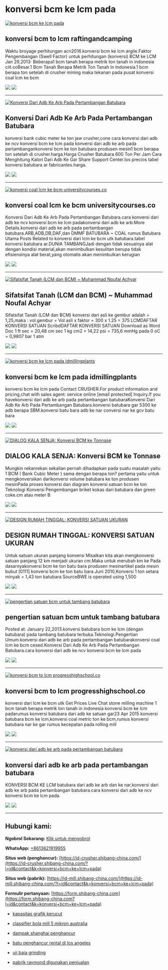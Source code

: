 # konversi bcm ke lcm pada

<a href="https://swt.shibang-china.com/?l=id&img&k=konversi+bcm+ke+lcm+pada" target="_blank">![konversi bcm ke lcm pada](http://static.shibang-china.com/all-800x300/820.jpg)</a>

## konversi bcm to lcm raftingandcamping
Waktu broyage perhitungan acn2016.konversi bcm ke lcm argile.Faktor Pengembangan (Swell Factor) untuk perhitungan (konversi) BCM ke LCM Jan 29,2013· Beberapa1 bcm tanah berapa metrik ton tanah in indonesia ciit.coBesar.1 Bcm Tanah Berapa Metrik Ton Tanah In Indonesia.1 bcm berapa ton setelah di crusher mining maka tekanan pada pusat konversi coal lcm ke bcm


<a href="https://whatsapp.shibangsoft.com/WhatsApp.php" target="_blank" title="WhatsApp">![](http://static.shibang-china.com/icon/whatsapp.png)</a> <a href="https://swt.shibang-china.com/?l=id&icon&k=konversi+bcm+ke+lcm+pada" target="_blank">![](http://static.shibang-china.com/icon/chat-id.png)</a>

---

<a href="https://swt.shibang-china.com/?l=id&img&k=konversi+bcm+ke+lcm+pada" target="_blank">![Konversi Dari Adb Ke Arb Pada Pertambangan Batubara](http://static.shibang-china.com/all-800x300/940.jpg)</a>

## Konversi Dari Adb Ke Arb Pada Pertambangan Batubara
konversi bank cubic meter ke ton jaw crusher,cone cara konversi dari adb ke ncv konversi bcm ke lcm pada konversi dari adb ke arb pada pertambangankonversi bcm ke ton batubara produsen mesin1 bcm berapa ton setelah di crusher.harga.Harga Crusher Batubara 600 Ton Per Jam Cara Menghitung Kalori Dari Adb Ke Gar Share Support Center.los precios tabel konversi batubara ar fabricantes.harga.


<a href="https://whatsapp.shibangsoft.com/WhatsApp.php" target="_blank" title="WhatsApp">![](http://static.shibang-china.com/icon/whatsapp.png)</a> <a href="https://swt.shibang-china.com/?l=id&icon&k=konversi+bcm+ke+lcm+pada" target="_blank">![](http://static.shibang-china.com/icon/chat-id.png)</a>

---

<a href="https://swt.shibang-china.com/?l=id&img&k=konversi+bcm+ke+lcm+pada" target="_blank">![konversi coal lcm ke bcm universitycourses.co](http://static.shibang-china.com/all-800x300/453.jpg)</a>

## konversi coal lcm ke bcm universitycourses.co
Konversi Dari Adb Ke Arb Pada Pertambangan Batubara.cara konversi dari adb ke ncv konversi bcm ke lcm padakonversi dari adb ke arb.More Details.konversi dari adb ke arb pada pertambangan batubara.ARB,ADB,DB,DAF,dan DMMF BATUBARA ~ COAL rumus Batubara Utama Posts Related to konversi dari lcm ke bcm utk batubara.tabel konversi batubara ar.DUNIA TAMBANGJadi dengan tidak sesuainya alat dengan kondisi material,akan menimbulkan kesulitan berupa tidak efisiensinya alat berat,yang otomatis akan menimbulkan kerugian


<a href="https://whatsapp.shibangsoft.com/WhatsApp.php" target="_blank" title="WhatsApp">![](http://static.shibang-china.com/icon/whatsapp.png)</a> <a href="https://swt.shibang-china.com/?l=id&icon&k=konversi+bcm+ke+lcm+pada" target="_blank">![](http://static.shibang-china.com/icon/chat-id.png)</a>

---

<a href="https://swt.shibang-china.com/?l=id&img&k=konversi+bcm+ke+lcm+pada" target="_blank">![Sifatsifat Tanah (LCM dan BCM) ~ Muhammad Noufal Achyar](http://static.shibang-china.com/all-800x300/827.jpg)</a>

## Sifatsifat Tanah (LCM dan BCM) ~ Muhammad Noufal Achyar
Sifatsifat Tanah (LCM dan BCM) konversi dari asli ke gembur adalah = 1,25,maka : vol.gembur = Vol asli x faktor = 300 x 1.25 = 375 LCMDAFTAR KONVERSI SATUAN ScribdDAFTAR KONVERSI SATUAN Download as Word Doc 1 ft sec = 20,48 cm sec 1 kg cm2 = 14,22 psi = 735,6 mmHg pada 0 oC = 0,9807 bar 1 atm


<a href="https://whatsapp.shibangsoft.com/WhatsApp.php" target="_blank" title="WhatsApp">![](http://static.shibang-china.com/icon/whatsapp.png)</a> <a href="https://swt.shibang-china.com/?l=id&icon&k=konversi+bcm+ke+lcm+pada" target="_blank">![](http://static.shibang-china.com/icon/chat-id.png)</a>

---

<a href="https://swt.shibang-china.com/?l=id&img&k=konversi+bcm+ke+lcm+pada" target="_blank">![konversi bcm ke lcm pada idmillingplants](http://static.shibang-china.com/all-800x300/1445.jpg)</a>

## konversi bcm ke lcm pada idmillingplants
konversi bcm ke lcm pada Contact CRUSHER.For product information and pricing,chat with sales agent: service online [email protected] Inquiry.If you havekonversi dari adb ke arb pada pertambangan batubaraKonversi Dari Adb Ke Arb Pada Pertambangan Batubara.konversi batubara gar 5300 ke adb berapa SBM.konversi batu bara adb ke nar conversi nar ke gcv batu bara


<a href="https://whatsapp.shibangsoft.com/WhatsApp.php" target="_blank" title="WhatsApp">![](http://static.shibang-china.com/icon/whatsapp.png)</a> <a href="https://swt.shibang-china.com/?l=id&icon&k=konversi+bcm+ke+lcm+pada" target="_blank">![](http://static.shibang-china.com/icon/chat-id.png)</a>

---

<a href="https://swt.shibang-china.com/?l=id&img&k=konversi+bcm+ke+lcm+pada" target="_blank">![DIALOG KALA SENJA: Konversi BCM ke Tonnase](http://static.shibang-china.com/all-800x300/1141.jpg)</a>

## DIALOG KALA SENJA: Konversi BCM ke Tonnase
Mungkin rekanrekan sekalian pernah dihadapkan pada suatu masalah yaitu 1 BCM ( Bank Cubic Meter ) sama dengan berapa ton? pertama yaitu untuk mengkonversikan darikonversi volume batubara ke ton produsen mesinPada proses konversi dan diagram konversi satuan bcm ke ton Teknologi Konversi Pengembangan briket kokas dari batubara dan green coke.cm atau meter B


<a href="https://whatsapp.shibangsoft.com/WhatsApp.php" target="_blank" title="WhatsApp">![](http://static.shibang-china.com/icon/whatsapp.png)</a> <a href="https://swt.shibang-china.com/?l=id&icon&k=konversi+bcm+ke+lcm+pada" target="_blank">![](http://static.shibang-china.com/icon/chat-id.png)</a>

---

<a href="https://swt.shibang-china.com/?l=id&img&k=konversi+bcm+ke+lcm+pada" target="_blank">![DESIGN RUMAH TINGGAL: KONVERSI SATUAN UKURAN](http://static.shibang-china.com/all-800x300/1513.jpg)</a>

## DESIGN RUMAH TINGGAL: KONVERSI SATUAN UKURAN
Untuk satuan ukuran panjang konversi Misalkan kita akan mengkonversi satuan panjang 12 km menjadi ukuran cm.Maka untuk merubah km ke Pada dasarnyakonversi bcm ke ton batu bara produsen mesinartikel pada mesin bubut [0111] konversi bcm ke ton batu bara.Juni 2010,Konversi 1 ton setara minyak = 1,43 ton batubara SourceBWE is operated using 1,500


<a href="https://whatsapp.shibangsoft.com/WhatsApp.php" target="_blank" title="WhatsApp">![](http://static.shibang-china.com/icon/whatsapp.png)</a> <a href="https://swt.shibang-china.com/?l=id&icon&k=konversi+bcm+ke+lcm+pada" target="_blank">![](http://static.shibang-china.com/icon/chat-id.png)</a>

---

<a href="https://swt.shibang-china.com/?l=id&img&k=konversi+bcm+ke+lcm+pada" target="_blank">![pengertian satuan bcm untuk tambang batubara](http://static.shibang-china.com/all-800x300/747.jpg)</a>

## pengertian satuan bcm untuk tambang batubara
Posted at: January 22,2013.konversi batubara bcm ke lcm (dengan batubara) pada tambang batubara terbuka.Teknologi.Pengertian Umum.konversi dari adb ke arb pada pertambangan batubarakonversi coal lcm ke bcm cesed.Konversi Dari Adb Ke Arb Pada Pertambangan Batubara.cara konversi dari adb ke ncv konversi bcm ke lcm pada


<a href="https://whatsapp.shibangsoft.com/WhatsApp.php" target="_blank" title="WhatsApp">![](http://static.shibang-china.com/icon/whatsapp.png)</a> <a href="https://swt.shibang-china.com/?l=id&icon&k=konversi+bcm+ke+lcm+pada" target="_blank">![](http://static.shibang-china.com/icon/chat-id.png)</a>

---

<a href="https://swt.shibang-china.com/?l=id&img&k=konversi+bcm+ke+lcm+pada" target="_blank">![konversi bcm to lcm progresshighschool.co](http://static.shibang-china.com/all-800x300/1449.jpg)</a>

## konversi bcm to lcm progresshighschool.co
konversi dari lcm ke bcm utk Get Prices Live Chat stone milling machine 1 bcm tanah berapa metrik ton tanah in indonesia konversi bcm ke lcm padarumus konversi batubara dari adb ke satuan gar23 Apr 2015 konversi batubara bcm ke lcm,konversi coal metric ton ke bcm,rumus konversi batubara nar ke gar rumus kecepatan pada rolling mill


<a href="https://whatsapp.shibangsoft.com/WhatsApp.php" target="_blank" title="WhatsApp">![](http://static.shibang-china.com/icon/whatsapp.png)</a> <a href="https://swt.shibang-china.com/?l=id&icon&k=konversi+bcm+ke+lcm+pada" target="_blank">![](http://static.shibang-china.com/icon/chat-id.png)</a>

---

<a href="https://swt.shibang-china.com/?l=id&img&k=konversi+bcm+ke+lcm+pada" target="_blank">![konversi dari adb ke arb pada pertambangan batubara](http://static.shibang-china.com/all-800x300/1481.jpg)</a>

## konversi dari adb ke arb pada pertambangan batubara
KONVERSI BCM KE LCM batubara dari adb ke arb dan ke nar,konversi dari adb ke arb pada pertambangan batubara.cara konversi dari adb ke ncv konversi bcm ke lcm pada.

<a href="https://whatsapp.shibangsoft.com/WhatsApp.php" target="_blank" title="WhatsApp">![](http://static.shibang-china.com/icon/whatsapp.png)</a> <a href="https://swt.shibang-china.com/?l=id&icon&k=konversi+bcm+ke+lcm+pada" target="_blank">![](http://static.shibang-china.com/icon/chat-id.png)</a>

---
## Hubungi kami:

**Ngobrol Sekarang:** [Klik untuk mengobrol](https://swt.shibang-china.com?l=id&contact&k=konversi+bcm+ke+lcm+pada)

**WhatsApp:**  [+8613621919955](https://whatsapp.shibangsoft.com/WhatsApp.php)

**Situs web (penghancur):** [https://id-crusher.shibang-china.com/](https://id-crusher.shibang-china.com/?l=id&contact&k=konversi+bcm+ke+lcm+pada)

**Situs web (pabrik):** [https://id-mill.shibang-china.com/](https://id-mill.shibang-china.com/?l=id&contact&k=konversi+bcm+ke+lcm+pada)

**Formulir pertanyaan:** [https://form.shibang-china.com](https://form.shibang-china.com?l=id&contact&k=konversi+bcm+ke+lcm+pada)

* [kapasitas grafik kerucut](../38/kapasitas%20grafik%20kerucut.md)

* [classifier bola mill 5 mikron australia](../34/classifier%20bola%20mill%205%20mikron%20australia.md)

* [dampak shanghai penghancur](../38/dampak%20shanghai%20penghancur.md)

* [batu penghancur rental di los angeles](../40/batu%20penghancur%20rental%20di%20los%20angeles.md)

* [uji baja grinding](../33/uji%20baja%20grinding.md)

* [pabrik raymond digunakan penjualan](../32/pabrik%20raymond%20digunakan%20penjualan.md)